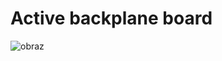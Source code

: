 # Active backplane board
![obraz](https://github.com/user-attachments/assets/a6d1bc9c-ba13-4cc9-8a05-bcd97a125501)
